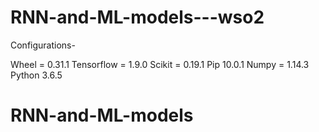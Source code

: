 # RNN-and-ML-models---wso2

Configurations-

Wheel = 0.31.1
Tensorflow = 1.9.0
Scikit = 0.19.1
Pip 10.0.1
Numpy = 1.14.3
Python 3.6.5

# RNN-and-ML-models
